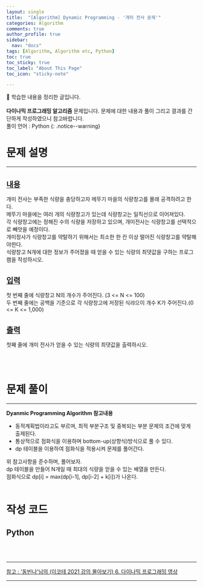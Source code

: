 ```yaml
---
layout: single
title:  "[Algorithm] Dynamic Programming - '개미 전사 문제'" 
categories: Algorithm
comments: true
author_profile: true
sidebar:
  nav: "docs"
tags: [Algorithm, Algorithm etc, Python]
toc: true
toc_sticky: true
toc_label: "About This Page"
toc_icon: "sticky-note"

---
```


📣 학습한 내용을 정리한 글입니다. <br>
<br>
**다이나믹 프로그래밍 알고리즘** 문제입니다. 문제에 대한 내용과 풀이 그리고 결과를 간단하게 작성하였으니 참고바랍니다.  
풀이 언어 : Python
{: .notice--warning}

# 문제 설명

---

<br>
<b><u><span style="font-size:20px">내용</span></u></b>

개미 전사는 부족한 식량을 충당하고자 메뚜기 마을의 식량창고를 몰래 공격하려고 한다.  
메뚜기 마을에는 여러 개의 식량창고가 있는데 식량창고는 일직선으로 이어져있다.  
각 식량창고에는 정해진 수의 식량을 저장하고 있으며, 개미전사는 식량창고를 선택적으로 빼앗을 예정이다.  
개미정사가 식량창고를 약탈하기 위해서는 최소한 한 칸 이상 떨어진 식량창고를 약탈해야한다.  
식량창고 N개에 대한 정보가 주어졌을 때 얻을 수 있는 식량의 최댓값을 구하는 프로그램을 작성하시오.

<br>
<b><u><span style="font-size:20px">입력</span></u></b>

첫 번째 줄에 식량창고 N의 개수가 주어진다. (3 <= N <= 100)  
두 번째 줄에는 공백을 기준으로 각 식량창고에 저장된 식랴으이 개수 K가 주어진다.(0 <= K <= 1,000)

<br>
<b><u><span style="font-size:20px">출력</span></u></b>

첫째 줄에 개미 전사가 얻을 수 있는 식량의 최댓값을 출력하시오.

<br>
<br>

# 문제 풀이

---

**Dyanmic Programming Algorithm 참고내용**
- 동적계획법이라고도 부르며, 최적 부분구조 및 중복되는 부분 문제의 조건에 맞게 출제된다.<br>
- 통상적으로 점화식을 이용하며 bottom-up(상향식)방식으로 풀 수 있다.<br>
- dp 테이블을 이용하여 점화식을 적용시켜 문제를 풀어간다.<br>

위 참고사항을 준수하며, 풀어보자.<br>
dp 테이블을 만들어 N개일 때 최대의 식량을 얻을 수 있는 배열을 만든다.  
점화식으로 dp[i] = max(dp[i-1], dp[i-2] + k[i])가 나온다.
<br>
<br>

# 작성 코드

## Python

<script src="https://gist.github.com/easyoung-lee/ea0ad6ea0d030c76783b4afb31603b2d.js"></script>

<br>
<br>

---
[참고 : '동빈나'님의 (이코테 2021 강의 몰아보기) 6. 다이나믹 프로그래밍 영상](https://www.youtube.com/watch?v=5Lu34WIx2Us&list=PLRx0vPvlEmdAghTr5mXQxGpHjWqSz0dgC&index=6)

---
